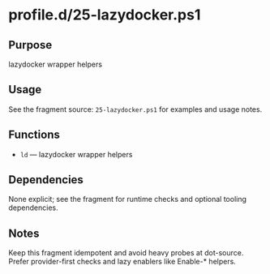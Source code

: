 profile.d/25-lazydocker.ps1
===========================

Purpose
-------
lazydocker wrapper helpers

Usage
-----
See the fragment source: `25-lazydocker.ps1` for examples and usage notes.

Functions
---------
- `ld` — lazydocker wrapper helpers

Dependencies
------------
None explicit; see the fragment for runtime checks and optional tooling dependencies.

Notes
-----
Keep this fragment idempotent and avoid heavy probes at dot-source. Prefer provider-first checks and lazy enablers like Enable-* helpers.

